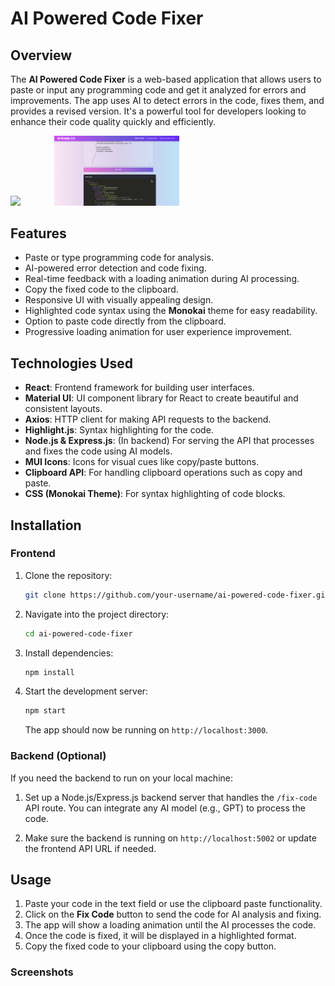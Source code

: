 
# AI Powered Code Fixer

## Overview

The **AI Powered Code Fixer** is a web-based application that allows users to paste or input any programming code and get it analyzed for errors and improvements. The app uses AI to detect errors in the code, fixes them, and provides a revised version. It's a powerful tool for developers looking to enhance their code quality quickly and efficiently.

<img src="/main.png" width="200" style="margin-right: 50px;" />
    <img src="assets/img.png" width="200" />

## Features

- Paste or type programming code for analysis.
- AI-powered error detection and code fixing.
- Real-time feedback with a loading animation during AI processing.
- Copy the fixed code to the clipboard.
- Responsive UI with visually appealing design.
- Highlighted code syntax using the **Monokai** theme for easy readability.
- Option to paste code directly from the clipboard.
- Progressive loading animation for user experience improvement.

## Technologies Used

- **React**: Frontend framework for building user interfaces.
- **Material UI**: UI component library for React to create beautiful and consistent layouts.
- **Axios**: HTTP client for making API requests to the backend.
- **Highlight.js**: Syntax highlighting for the code.
- **Node.js & Express.js**: (In backend) For serving the API that processes and fixes the code using AI models.
- **MUI Icons**: Icons for visual cues like copy/paste buttons.
- **Clipboard API**: For handling clipboard operations such as copy and paste.
- **CSS (Monokai Theme)**: For syntax highlighting of code blocks.

## Installation

### Frontend

1. Clone the repository:

   ```bash
   git clone https://github.com/your-username/ai-powered-code-fixer.git
   ```

2. Navigate into the project directory:

   ```bash
   cd ai-powered-code-fixer
   ```

3. Install dependencies:

   ```bash
   npm install
   ```

4. Start the development server:

   ```bash
   npm start
   ```

   The app should now be running on `http://localhost:3000`.

### Backend (Optional)

If you need the backend to run on your local machine:

1. Set up a Node.js/Express.js backend server that handles the `/fix-code` API route. You can integrate any AI model (e.g., GPT) to process the code.

2. Make sure the backend is running on `http://localhost:5002` or update the frontend API URL if needed.

## Usage

1. Paste your code in the text field or use the clipboard paste functionality.
2. Click on the **Fix Code** button to send the code for AI analysis and fixing.
3. The app will show a loading animation until the AI processes the code.
4. Once the code is fixed, it will be displayed in a highlighted format.
5. Copy the fixed code to your clipboard using the copy button.


### Screenshots
